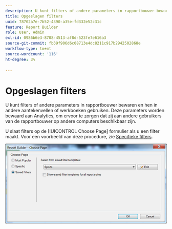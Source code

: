 ```yaml
---
description: U kunt filters of andere parameters in rapportbouwer bewaren en hen in andere aantekenvellen of werkboeken gebruiken. Deze parameters worden bewaard aan Analytics, om ervoor te zorgen dat zij aan andere gebruikers van de rapportbouwer op andere computers beschikbaar zijn.
title: Opgeslagen filters
uuid: 78702a7e-7b52-4390-a35e-fd332e52c31c
feature: Report Builder
role: User, Admin
exl-id: 0986b6e3-8708-4513-af8d-523fe7e616a3
source-git-commit: fb39f906d6c08713e4dc8211c917b2942502868e
workflow-type: tm+mt
source-wordcount: '116'
ht-degree: 3%

---
```


# Opgeslagen filters

U kunt filters of andere parameters in rapportbouwer bewaren en hen in andere aantekenvellen of werkboeken gebruiken. Deze parameters worden bewaard aan Analytics, om ervoor te zorgen dat zij aan andere gebruikers van de rapportbouwer op andere computers beschikbaar zijn.

U slaat filters op de [!UICONTROL Choose Page] formulier als u een filter maakt. Voor een voorbeeld van deze procedure, zie [Specifieke filters](/help/analyze/report-builder/layout/c-filter-dimensions/t-specific-filters.md).

![Schermafbeelding van het formulier Pagina kiezen en opties voor de meeste populaire, specifieke en opgeslagen pagina&#39;s met filters.](assets/choose_page_saved.png)
